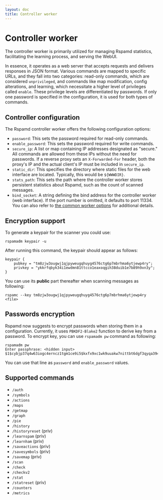```yaml
---
layout: doc
title: Controller worker
---
```

# Controller worker

The controller worker is primarily utilized for managing Rspamd statistics, facilitating the learning process, and serving the WebUI. 

In essence, it operates as a web server that accepts requests and delivers responses in JSON format. Various commands are mapped to specific URLs, and they fall into two categories: read-only commands, which are considered `unprivileged`, and commands like map modification, config alterations, and learning, which necessitate a higher level of privileges called `enable`. These privilege levels are differentiated by passwords. If only one password is specified in the configuration, it is used for both types of commands.

## Controller configuration

The Rspamd controller worker offers the following configuration options:

* `password`: This sets the password required for read-only commands.
* `enable_password`: This sets the password required for write commands.
* `secure_ip`: A list or map containing IP addresses designated as "secure." All commands are allowed from these IPs without the need for passwords. If a reverse proxy sets an `X-Forwarded-For` header, both the proxy's IP and the actual client's IP must be included in `secure_ip`.
* `static_dir`: This specifies the directory where static files for the web interface are located. Typically, this would be `${WWWDIR}`.
* `stats_path`: This sets the path where the controller worker stores persistent statistics about Rspamd, such as the count of scanned messages.
* `bind_socket`: A string defining the bind address for the controller worker (web interface). If the port number is omitted, it defaults to port 11334. You can also refer to [the common worker options](https://rspamd.com/doc/workers/#common-workers-options) for additional details.

## Encryption support

To generate a keypair for the scanner you could use:

    rspamadm keypair -u

After running this command, the keypair should appear as follows:

~~~ucl
keypair {
    pubkey = "tm8zjw3ougwj1qjpyweugqhuyg4576ctg6p7mbrhma6ytjewp4ry";
    privkey = "ykkrfqbyk34i1ewdmn81ttcco1eaxoqgih38duib1e7b89h9xn3y";
}
~~~

You can use its **public** part thereafter when scanning messages as following:

    rspamc --key tm8zjw3ougwj1qjpyweugqhuyg4576ctg6p7mbrhma6ytjewp4ry <file>

## Passwords encryption

Rspamd now suggests to encrypt passwords when storing them in a configuration. Currently, it uses `PBKDF2-Blake2` function to derive key from a password. To encrypt key, you can use `rspamadm pw` command as following:

    rspamadm pw
    Enter passphrase: <hidden input>
    $1$cybjp37q4w63iogc4erncz1tgm1ce9i5$kxfx9xc1wk9uuakw7nittbt6dgf3qyqa394cnradg191iqgxr8kb

You can use that line as `password` and `enable_password` values.

## Supported commands

* `/auth`
* `/symbols`
* `/actions`
* `/maps`
* `/getmap`
* `/graph`
* `/pie`
* `/history`
* `/historyreset` (priv)
* `/learnspam` (priv)
* `/learnham` (priv)
* `/saveactions` (priv)
* `/savesymbols` (priv)
* `/savemap` (priv)
* `/scan`
* `/check`
* `/checkv2`
* `/stat`
* `/statreset` (priv)
* `/counters`
* `/metrics`
